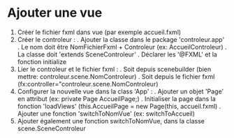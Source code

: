 # Ajouter une vue

1. Créer le fichier fxml dans vue (par exemple accueil.fxml)
2. Créer le controleur :
	. Ajouter la classe dans le package 'controleur.app'
	. Le nom doit être NomFichierFxml + Controleur (ex: AccueilControleur)
	. La classe doit 'extends SceneControleur'
	. Déclarer les '@FXML' et la fonction initialize
3. Lier le controleur et le fichier fxml :
	. Soit depuis scenebuilder (bien mettre: controleur.scene.NomControleur)
	. Soit depuis le fichier fxml (fx:controller="controleur.scene.NomControleur)
4. Configurer la nouvelle vue dans la class 'App' :
	. Ajouter un objet 'Page' en attribut (ex: private Page AccueilPage;)
	. Initialiser la page dans la fonction 'loadViews' (this.AccueilPage = new Page(this, accueil.fxml)
	. Ajouter une fonction 'switchToNomVue' (ex: switchToAccueil)
5. Ajouter également une fonction switchToNomVue, dans la classe scene.SceneControleur